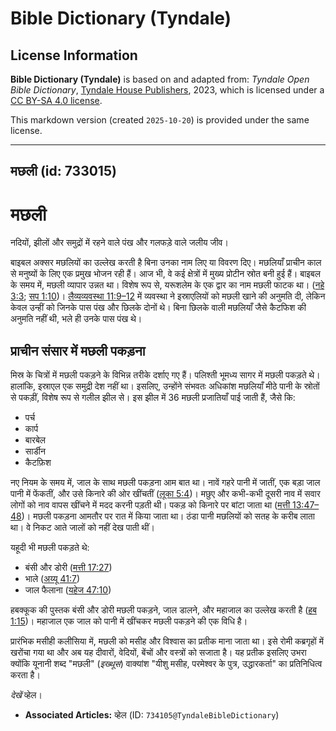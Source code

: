 # Bible Dictionary (Tyndale)

## License Information

**Bible Dictionary (Tyndale)** is based on and adapted from: _Tyndale Open Bible Dictionary_, [Tyndale House Publishers](https://tyndaleopenresources.com/), 2023, which is licensed under a [CC BY-SA 4.0 license](https://creativecommons.org/licenses/by-sa/4.0/legalcode.en).

This markdown version (created `2025-10-20`) is provided under the same license.



--------------------------------

## मछली (id: 733015)

मछली
====

नदियों, झीलों और समुद्रों में रहने वाले पंख और गलफड़े वाले जलीय जीव।

बाइबल अक्सर मछलियों का उल्लेख करती है बिना उनका नाम लिए या विवरण दिए। मछलियाँ प्राचीन काल से मनुष्यों के लिए एक प्रमुख भोजन रही हैं। आज भी, वे कई क्षेत्रों में मुख्य प्रोटीन स्रोत बनी हुई हैं। बाइबल के समय में, मछली व्यापार उन्नत था। विशेष रूप से, यरूशलेम के एक द्वार का नाम मछली फाटक था। ([नहे 3:3](https://ref.ly/Neh3:3); [सप 1:10](https://ref.ly/Zeph1:10))। [लैव्यव्यवस्था 11:9–12](https://ref.ly/Lev11:9-Lev11:12) में व्यवस्था ने इस्राएलियों को मछली खाने की अनुमति दी, लेकिन केवल उन्हीं को जिनके पास पंख और छिलके दोनों थे। बिना छिलके वाली मछलियाँ जैसे कैटफिश की अनुमति नहीं थी, भले ही उनके पास पंख थे।

प्राचीन संसार में मछली पकड़ना
-----------------------------

मिस्र के चित्रों में मछली पकड़ने के विभिन्न तरीके दर्शाए गए हैं। पलिश्ती भूमध्य सागर में मछली पकड़ते थे। हालांकि, इस्राएल एक समुद्री देश नहीं था। इसलिए, उन्होंने संभवतः अधिकांश मछलियाँ मीठे पानी के स्रोतों से पकड़ीं, विशेष रूप से गलील झील से। इस झील में 36 मछली प्रजातियाँ पाई जाती हैं, जैसे कि:

* पर्च
* कार्प
* बारबेल
* सार्डीन
* कैटफ़िश

नए नियम के समय में, जाल के साथ मछली पकड़ना आम बात था। नावें गहरे पानी में जातीं, एक बड़ा जाल पानी में फेंकतीं, और उसे किनारे की ओर खींचतीं ([लूका 5:4](https://ref.ly/Luke5:4))। मछुए और कभी\-कभी दूसरी नाव में सवार लोगों को नाव वापस खींचने में मदद करनी पड़ती थी। पकड़ को किनारे पर बांटा जाता था ([मत्ती 13:47–48](https://ref.ly/Matt13:47-Matt13:48))। मछली पकड़ना आमतौर पर रात में किया जाता था। ठंडा पानी मछलियों को सतह के करीब लाता था। वे निकट आते जालों को नहीं देख पाती थीं।

यहूदी भी मछली पकड़ते थे:

* बंसी और डोरी ([मत्ती 17:27](https://ref.ly/Matt17:27))
* भाले ([अय्यू 41:7](https://ref.ly/Job41:7))
* जाल फैलाना ([यहेज 47:10](https://ref.ly/Ezek47:10))

हबक्कूक की पुस्तक बंसी और डोरी मछली पकड़ने, जाल डालने, और महाजाल का उल्लेख करती है ([हब 1:15](https://ref.ly/Hab1:15))। महाजाल एक जाल को पानी में खींचकर मछली पकड़ने की एक विधि है।

प्रारंभिक मसीही कलीसिया में, मछली को मसीह और विश्वास का प्रतीक माना जाता था। इसे रोमी कब्रगृहों में खरोंचा गया था और अब यह दीवारों, वेदियों, बेंचों और वस्त्रों को सजाता है। यह प्रतीक इसलिए उभरा क्योंकि यूनानी शब्द "मछली" (*इख्थूस*) वाक्यांश "यीशु मसीह, परमेश्वर के पुत्र, उद्धारकर्ता" का प्रतिनिधित्व करता है।

*देखें* व्हेल।

* **Associated Articles:** व्हेल (ID: `734105@TyndaleBibleDictionary`)

